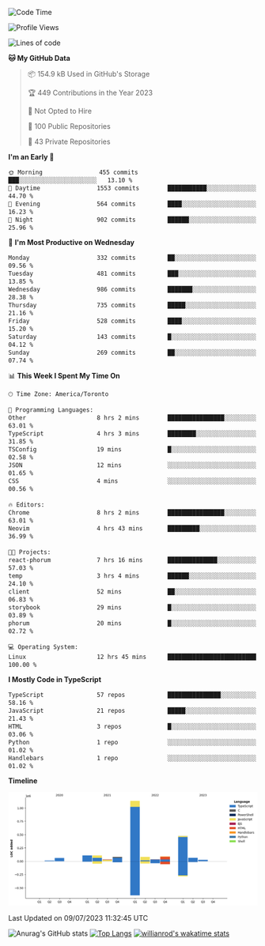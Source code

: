 <!--START_SECTION:waka-->
![Code Time](http://img.shields.io/badge/Code%20Time-387%20hrs%2029%20mins-blue)

![Profile Views](http://img.shields.io/badge/Profile%20Views-0-blue)

![Lines of code](https://img.shields.io/badge/From%20Hello%20World%20I%27ve%20Written-2.3%20million%20lines%20of%20code-blue)

**🐱 My GitHub Data** 

> 📦 154.9 kB Used in GitHub's Storage 
 > 
> 🏆 449 Contributions in the Year 2023
 > 
> 🚫 Not Opted to Hire
 > 
> 📜 100 Public Repositories 
 > 
> 🔑 43 Private Repositories 
 > 
**I'm an Early 🐤** 

```text
🌞 Morning                455 commits         ███░░░░░░░░░░░░░░░░░░░░░░   13.10 % 
🌆 Daytime                1553 commits        ███████████░░░░░░░░░░░░░░   44.70 % 
🌃 Evening                564 commits         ████░░░░░░░░░░░░░░░░░░░░░   16.23 % 
🌙 Night                  902 commits         ██████░░░░░░░░░░░░░░░░░░░   25.96 % 
```
📅 **I'm Most Productive on Wednesday** 

```text
Monday                   332 commits         ██░░░░░░░░░░░░░░░░░░░░░░░   09.56 % 
Tuesday                  481 commits         ███░░░░░░░░░░░░░░░░░░░░░░   13.85 % 
Wednesday                986 commits         ███████░░░░░░░░░░░░░░░░░░   28.38 % 
Thursday                 735 commits         █████░░░░░░░░░░░░░░░░░░░░   21.16 % 
Friday                   528 commits         ████░░░░░░░░░░░░░░░░░░░░░   15.20 % 
Saturday                 143 commits         █░░░░░░░░░░░░░░░░░░░░░░░░   04.12 % 
Sunday                   269 commits         ██░░░░░░░░░░░░░░░░░░░░░░░   07.74 % 
```


📊 **This Week I Spent My Time On** 

```text
🕑︎ Time Zone: America/Toronto

💬 Programming Languages: 
Other                    8 hrs 2 mins        ████████████████░░░░░░░░░   63.01 % 
TypeScript               4 hrs 3 mins        ████████░░░░░░░░░░░░░░░░░   31.85 % 
TSConfig                 19 mins             █░░░░░░░░░░░░░░░░░░░░░░░░   02.58 % 
JSON                     12 mins             ░░░░░░░░░░░░░░░░░░░░░░░░░   01.65 % 
CSS                      4 mins              ░░░░░░░░░░░░░░░░░░░░░░░░░   00.56 % 

🔥 Editors: 
Chrome                   8 hrs 2 mins        ████████████████░░░░░░░░░   63.01 % 
Neovim                   4 hrs 43 mins       █████████░░░░░░░░░░░░░░░░   36.99 % 

🐱‍💻 Projects: 
react-phorum             7 hrs 16 mins       ██████████████░░░░░░░░░░░   57.03 % 
temp                     3 hrs 4 mins        ██████░░░░░░░░░░░░░░░░░░░   24.10 % 
client                   52 mins             ██░░░░░░░░░░░░░░░░░░░░░░░   06.83 % 
storybook                29 mins             █░░░░░░░░░░░░░░░░░░░░░░░░   03.89 % 
phorum                   20 mins             █░░░░░░░░░░░░░░░░░░░░░░░░   02.72 % 

💻 Operating System: 
Linux                    12 hrs 45 mins      █████████████████████████   100.00 % 
```

**I Mostly Code in TypeScript** 

```text
TypeScript               57 repos            ███████████████░░░░░░░░░░   58.16 % 
JavaScript               21 repos            █████░░░░░░░░░░░░░░░░░░░░   21.43 % 
HTML                     3 repos             █░░░░░░░░░░░░░░░░░░░░░░░░   03.06 % 
Python                   1 repo              ░░░░░░░░░░░░░░░░░░░░░░░░░   01.02 % 
Handlebars               1 repo              ░░░░░░░░░░░░░░░░░░░░░░░░░   01.02 % 
```



**Timeline**

![Lines of Code chart](https://raw.githubusercontent.com/wise-introvert/wise-introvert/master/assets/bar_graph.png)


 Last Updated on 09/07/2023 11:32:45 UTC
<!--END_SECTION:waka-->

![Anurag's GitHub stats](https://github-readme-stats.vercel.app/api?username=wise-introvert&count_private=true&show_icons=true)
[![Top Langs](https://github-readme-stats.vercel.app/api/top-langs/?username=wise-introvert&langs_count=10)](https://github.com/anuraghazra/github-readme-stats)
[![willianrod's wakatime stats](https://github-readme-stats.vercel.app/api/wakatime?username=wiseintrovert)](https://github.com/anuraghazra/github-readme-stats)
